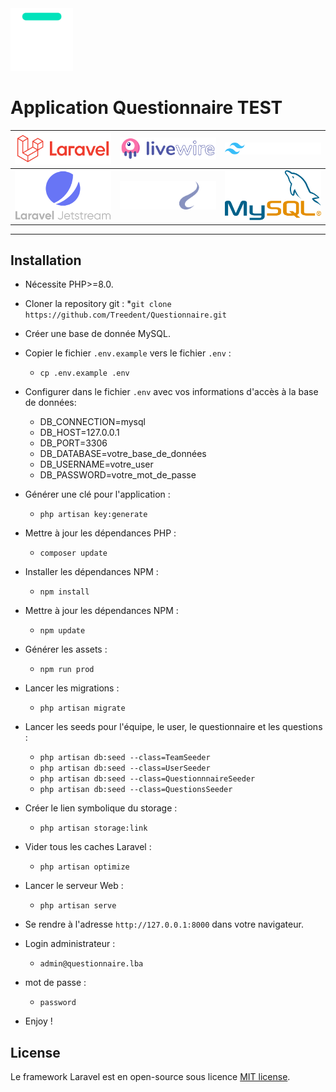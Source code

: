 <img src="assets/logo_bocal_academy.svg" alt="Le Bocal Academy" width="100">

# Application Questionnaire TEST

|<img src="assets/laravel.svg" alt="Laravel framework" width="200"> | <img src="assets/livewire.svg" alt="Laravel Livewire" width="200"> | <img src="assets/tailwindcss.svg" alt="Tailwind Css" width="200"> |
| ------------- | :-------------:| -------------:|
| <img src="assets/jetstream.svg" alt="Laravel Jetstream" width="200"> | <img src="assets/php8_1.svg" alt="PHP 8.1" width="200"> | <img src="assets/mysql.svg" alt="MySQL" width="200">|
-------

## Installation

* Nécessite PHP>=8.0.

* Cloner la repository git :
    *`git clone https://github.com/Treedent/Questionnaire.git`

* Créer une base de donnée MySQL.

* Copier le fichier `.env.example` vers le fichier `.env` :
    * `cp .env.example .env` 

* Configurer dans le fichier `.env` avec vos informations d'accès à la base de données:
    * DB_CONNECTION=mysql
    * DB_HOST=127.0.0.1
    * DB_PORT=3306
    * DB_DATABASE=votre_base_de_données
    * DB_USERNAME=votre_user
    * DB_PASSWORD=votre_mot_de_passe
      
* Générer une clé pour l'application :
    * `php artisan key:generate`

* Mettre à jour les dépendances PHP :
    * `composer update`

* Installer les dépendances NPM :
    * `npm install`

* Mettre à jour les dépendances NPM :
    * `npm update` 

* Générer les assets :
    * `npm run prod`

* Lancer les migrations :
    * `php artisan migrate`

* Lancer les seeds pour l'équipe, le user, le questionnaire et les questions :
    * `php artisan db:seed --class=TeamSeeder`
    * `php artisan db:seed --class=UserSeeder`
    * `php artisan db:seed --class=QuestionnnaireSeeder`
    * `php artisan db:seed --class=QuestionsSeeder`

* Créer le lien symbolique du storage :
    * `php artisan storage:link`

* Vider tous les caches Laravel :
    * `php artisan optimize`

* Lancer le serveur Web :
    * `php artisan serve`

* Se rendre à l'adresse `http://127.0.0.1:8000` dans votre navigateur.

* Login administrateur : 
    * `admin@questionnaire.lba`

* mot de passe : 
    * `password`

* Enjoy !


## License

Le framework Laravel est en open-source sous licence [MIT license](https://opensource.org/licenses/MIT).
